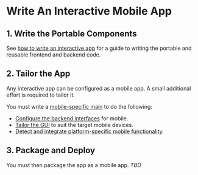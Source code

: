 # Write An Interactive Mobile App

## 1. Write the Portable Components

See [how to write an interactive app](./WriteAnInteractiveApp.md) for a guide to writing the portable and reusable frontend and backend code.

## 2. Tailor the App

Any interactive app can be configured as a mobile app. A small additional effort is required to tailor it.

You must write a [mobile-specific main](../overview/AppTailoring.md) to do the following:
* [Configure the backend interfaces](./RpcInterface.md#3-configure-interfaces) for mobile.
* [Tailor the GUI](../overview/AppTailoring.md@change-the-gui) to suit the target mobile devices.
* [Detect and integrate platform-specific mobile functionality](../overview/AppTailoring.md#use-platform-specific-modules).

## 3. Package and Deploy
You must then package the app as a mobile app. *TBD*